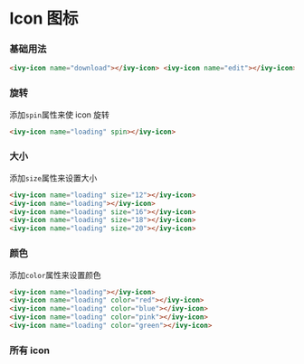 # Icon 图标

### 基础用法

<ivy-icon name="download"></ivy-icon>
<ivy-icon name="edit"></ivy-icon>

```html
<ivy-icon name="download"></ivy-icon> <ivy-icon name="edit"></ivy-icon>
```

### 旋转

添加`spin`属性来使 icon 旋转

<ivy-icon name="loading" spin></ivy-icon>

```html
<ivy-icon name="loading" spin></ivy-icon>
```

### 大小

添加`size`属性来设置大小

<ivy-icon name="loading" size="12"></ivy-icon>
<ivy-icon name="loading"></ivy-icon>
<ivy-icon name="loading" size="16"></ivy-icon>
<ivy-icon name="loading" size="18"></ivy-icon>
<ivy-icon name="loading" size="20"></ivy-icon>

```html
<ivy-icon name="loading" size="12"></ivy-icon>
<ivy-icon name="loading"></ivy-icon>
<ivy-icon name="loading" size="16"></ivy-icon>
<ivy-icon name="loading" size="18"></ivy-icon>
<ivy-icon name="loading" size="20"></ivy-icon>
```

### 颜色

添加`color`属性来设置颜色

<ivy-icon name="loading"></ivy-icon>
<ivy-icon name="loading" color="red"></ivy-icon>
<ivy-icon name="loading" color="blue"></ivy-icon>
<ivy-icon name="loading" color="pink"></ivy-icon>
<ivy-icon name="loading" color="green"></ivy-icon>

```html
<ivy-icon name="loading"></ivy-icon>
<ivy-icon name="loading" color="red"></ivy-icon>
<ivy-icon name="loading" color="blue"></ivy-icon>
<ivy-icon name="loading" color="pink"></ivy-icon>
<ivy-icon name="loading" color="green"></ivy-icon>
```

### 所有 icon

<ivy-icon name="edit" size="20" style="margin: 10px;"></ivy-icon>
<ivy-icon name="download" size="20" style="margin: 10px;"></ivy-icon>
<ivy-icon name="coin" size="20" style="margin: 10px;"></ivy-icon>
<ivy-icon name="female" size="20" style="margin: 10px;"></ivy-icon>
<ivy-icon name="edit-outline" size="20" style="margin: 10px;"></ivy-icon>
<ivy-icon name="files" size="20" style="margin: 10px;"></ivy-icon>
<ivy-icon name="film" size="20" style="margin: 10px;"></ivy-icon>
<ivy-icon name="error" size="20" style="margin: 10px;"></ivy-icon>
<ivy-icon name="eleme" size="20" style="margin: 10px;"></ivy-icon>
<ivy-icon name="coffee" size="20" style="margin: 10px;"></ivy-icon>
<ivy-icon name="folder-remove" size="20" style="margin: 10px;"></ivy-icon>
<ivy-icon name="folder-checked" size="20" style="margin: 10px;"></ivy-icon>
<ivy-icon name="folder-add" size="20" style="margin: 10px;"></ivy-icon>
<ivy-icon name="folder-delete" size="20" style="margin: 10px;"></ivy-icon>
<ivy-icon name="football" size="20" style="margin: 10px;"></ivy-icon>
<ivy-icon name="finished" size="20" style="margin: 10px;"></ivy-icon>
<ivy-icon name="folder" size="20" style="margin: 10px;"></ivy-icon>
<ivy-icon name="fork-spoon" size="20" style="margin: 10px;"></ivy-icon>
<ivy-icon name="first-aid-kit" size="20" style="margin: 10px;"></ivy-icon>
<ivy-icon name="goblet-full" size="20" style="margin: 10px;"></ivy-icon>
<ivy-icon name="food" size="20" style="margin: 10px;"></ivy-icon>
<ivy-icon name="folder-opened" size="20" style="margin: 10px;"></ivy-icon>
<ivy-icon name="full-screen" size="20" style="margin: 10px;"></ivy-icon>
<ivy-icon name="goblet-square-full" size="20" style="margin: 10px;"></ivy-icon>
<ivy-icon name="goblet" size="20" style="margin: 10px;"></ivy-icon>
<ivy-icon name="goblet-square" size="20" style="margin: 10px;"></ivy-icon>
<ivy-icon name="goods" size="20" style="margin: 10px;"></ivy-icon>
<ivy-icon name="guide" size="20" style="margin: 10px;"></ivy-icon>
<ivy-icon name="help" size="20" style="margin: 10px;"></ivy-icon>
<ivy-icon name="headset" size="20" style="margin: 10px;"></ivy-icon>
<ivy-icon name="house" size="20" style="margin: 10px;"></ivy-icon>
<ivy-icon name="ice-cream-round" size="20" style="margin: 10px;"></ivy-icon>
<ivy-icon name="hot-water" size="20" style="margin: 10px;"></ivy-icon>
<ivy-icon name="heavy-rain" size="20" style="margin: 10px;"></ivy-icon>
<ivy-icon name="ice-drink" size="20" style="margin: 10px;"></ivy-icon>
<ivy-icon name="ice-cream" size="20" style="margin: 10px;"></ivy-icon>
<ivy-icon name="key" size="20" style="margin: 10px;"></ivy-icon>
<ivy-icon name="ice-cream-square" size="20" style="margin: 10px;"></ivy-icon>
<ivy-icon name="knife-fork" size="20" style="margin: 10px;"></ivy-icon>
<ivy-icon name="ice-tea" size="20" style="margin: 10px;"></ivy-icon>
<ivy-icon name="info" size="20" style="margin: 10px;"></ivy-icon>
<ivy-icon name="grape" size="20" style="margin: 10px;"></ivy-icon>
<ivy-icon name="light-rain" size="20" style="margin: 10px;"></ivy-icon>
<ivy-icon name="location-information" size="20" style="margin: 10px;"></ivy-icon>
<ivy-icon name="lock" size="20" style="margin: 10px;"></ivy-icon>
<ivy-icon name="location-outline" size="20" style="margin: 10px;"></ivy-icon>
<ivy-icon name="lightning" size="20" style="margin: 10px;"></ivy-icon>
<ivy-icon name="magic-stick" size="20" style="margin: 10px;"></ivy-icon>
<ivy-icon name="link" size="20" style="margin: 10px;"></ivy-icon>
<ivy-icon name="lollipop" size="20" style="margin: 10px;"></ivy-icon>
<ivy-icon name="location" size="20" style="margin: 10px;"></ivy-icon>
<ivy-icon name="loading" size="20" style="margin: 10px;"></ivy-icon>
<ivy-icon name="male" size="20" style="margin: 10px;"></ivy-icon>
<ivy-icon name="menu" size="20" style="margin: 10px;"></ivy-icon>
<ivy-icon name="microphone" size="20" style="margin: 10px;"></ivy-icon>
<ivy-icon name="minus" size="20" style="margin: 10px;"></ivy-icon>
<ivy-icon name="message" size="20" style="margin: 10px;"></ivy-icon>
<ivy-icon name="map-location" size="20" style="margin: 10px;"></ivy-icon>
<ivy-icon name="message-solid" size="20" style="margin: 10px;"></ivy-icon>
<ivy-icon name="mic" size="20" style="margin: 10px;"></ivy-icon>
<ivy-icon name="milk-tea" size="20" style="margin: 10px;"></ivy-icon>
<ivy-icon name="medal" size="20" style="margin: 10px;"></ivy-icon>
<ivy-icon name="medal-" size="20" style="margin: 10px;"></ivy-icon>
<ivy-icon name="mobile" size="20" style="margin: 10px;"></ivy-icon>
<ivy-icon name="mobile-phone" size="20" style="margin: 10px;"></ivy-icon>
<ivy-icon name="money" size="20" style="margin: 10px;"></ivy-icon>
<ivy-icon name="more" size="20" style="margin: 10px;"></ivy-icon>
<ivy-icon name="no-smoking" size="20" style="margin: 10px;"></ivy-icon>
<ivy-icon name="more-outline" size="20" style="margin: 10px;"></ivy-icon>
<ivy-icon name="notebook-" size="20" style="margin: 10px;"></ivy-icon>
<ivy-icon name="s-home" size="20" style="margin: 10px;"></ivy-icon>
<ivy-icon name="news" size="20" style="margin: 10px;"></ivy-icon>
<ivy-icon name="odometer" size="20" style="margin: 10px;"></ivy-icon>
<ivy-icon name="notebook-1" size="20" style="margin: 10px;"></ivy-icon>
<ivy-icon name="s-open" size="20" style="margin: 10px;"></ivy-icon>
<ivy-icon name="s-marketing" size="20" style="margin: 10px;"></ivy-icon>
<ivy-icon name="mouse" size="20" style="margin: 10px;"></ivy-icon>
<ivy-icon name="s-management" size="20" style="margin: 10px;"></ivy-icon>
<ivy-icon name="s-operation" size="20" style="margin: 10px;"></ivy-icon>
<ivy-icon name="office-building" size="20" style="margin: 10px;"></ivy-icon>
<ivy-icon name="open" size="20" style="margin: 10px;"></ivy-icon>
<ivy-icon name="ship" size="20" style="margin: 10px;"></ivy-icon>
<ivy-icon name="sell" size="20" style="margin: 10px;"></ivy-icon>
<ivy-icon name="search" size="20" style="margin: 10px;"></ivy-icon>
<ivy-icon name="service" size="20" style="margin: 10px;"></ivy-icon>
<ivy-icon name="scissors" size="20" style="margin: 10px;"></ivy-icon>
<ivy-icon name="shopping-bag-" size="20" style="margin: 10px;"></ivy-icon>
<ivy-icon name="orange" size="20" style="margin: 10px;"></ivy-icon>
<ivy-icon name="phone-outline" size="20" style="margin: 10px;"></ivy-icon>
<ivy-icon name="picture" size="20" style="margin: 10px;"></ivy-icon>
<ivy-icon name="receiving" size="20" style="margin: 10px;"></ivy-icon>
<ivy-icon name="phone" size="20" style="margin: 10px;"></ivy-icon>
<ivy-icon name="picture-outline-round" size="20" style="margin: 10px;"></ivy-icon>
<ivy-icon name="refresh-left" size="20" style="margin: 10px;"></ivy-icon>
<ivy-icon name="picture-outline" size="20" style="margin: 10px;"></ivy-icon>
<ivy-icon name="pie-chart" size="20" style="margin: 10px;"></ivy-icon>
<ivy-icon name="s-data" size="20" style="margin: 10px;"></ivy-icon>
<ivy-icon name="refrigerator" size="20" style="margin: 10px;"></ivy-icon>
<ivy-icon name="s-cooperation" size="20" style="margin: 10px;"></ivy-icon>
<ivy-icon name="s-check" size="20" style="margin: 10px;"></ivy-icon>
<ivy-icon name="s-flag" size="20" style="margin: 10px;"></ivy-icon>
<ivy-icon name="s-custom" size="20" style="margin: 10px;"></ivy-icon>
<ivy-icon name="s-fold" size="20" style="margin: 10px;"></ivy-icon>
<ivy-icon name="s-finance" size="20" style="margin: 10px;"></ivy-icon>
<ivy-icon name="remove-outline" size="20" style="margin: 10px;"></ivy-icon>
<ivy-icon name="s-comment" size="20" style="margin: 10px;"></ivy-icon>
<ivy-icon name="remove" size="20" style="margin: 10px;"></ivy-icon>
<ivy-icon name="refresh-right" size="20" style="margin: 10px;"></ivy-icon>
<ivy-icon name="s-unfold" size="20" style="margin: 10px;"></ivy-icon>
<ivy-icon name="school" size="20" style="margin: 10px;"></ivy-icon>
<ivy-icon name="s-shop" size="20" style="margin: 10px;"></ivy-icon>
<ivy-icon name="s-ticket" size="20" style="margin: 10px;"></ivy-icon>
<ivy-icon name="sort-up" size="20" style="margin: 10px;"></ivy-icon>
<ivy-icon name="star-on" size="20" style="margin: 10px;"></ivy-icon>
<ivy-icon name="success" size="20" style="margin: 10px;"></ivy-icon>
<ivy-icon name="sort" size="20" style="margin: 10px;"></ivy-icon>
<ivy-icon name="takeaway-box" size="20" style="margin: 10px;"></ivy-icon>
<ivy-icon name="stopwatch" size="20" style="margin: 10px;"></ivy-icon>
<ivy-icon name="thumb" size="20" style="margin: 10px;"></ivy-icon>
<ivy-icon name="tickets" size="20" style="margin: 10px;"></ivy-icon>
<ivy-icon name="turn-off-microphone" size="20" style="margin: 10px;"></ivy-icon>
<ivy-icon name="time" size="20" style="margin: 10px;"></ivy-icon>
<ivy-icon name="truck" size="20" style="margin: 10px;"></ivy-icon>
<ivy-icon name="upload" size="20" style="margin: 10px;"></ivy-icon>
<ivy-icon name="user" size="20" style="margin: 10px;"></ivy-icon>
<ivy-icon name="user-solid" size="20" style="margin: 10px;"></ivy-icon>
<ivy-icon name="upload1" size="20" style="margin: 10px;"></ivy-icon>
<ivy-icon name="video-camera-solid" size="20" style="margin: 10px;"></ivy-icon>
<ivy-icon name="video-play" size="20" style="margin: 10px;"></ivy-icon>
<ivy-icon name="video-camera" size="20" style="margin: 10px;"></ivy-icon>
<ivy-icon name="right" size="20" style="margin: 10px;"></ivy-icon>
<ivy-icon name="video-pause" size="20" style="margin: 10px;"></ivy-icon>
<ivy-icon name="star-off" size="20" style="margin: 10px;"></ivy-icon>
<ivy-icon name="trophy" size="20" style="margin: 10px;"></ivy-icon>
<ivy-icon name="wallet" size="20" style="margin: 10px;"></ivy-icon>
<ivy-icon name="watch" size="20" style="margin: 10px;"></ivy-icon>
<ivy-icon name="warning-outline" size="20" style="margin: 10px;"></ivy-icon>
<ivy-icon name="wind-power" size="20" style="margin: 10px;"></ivy-icon>
<ivy-icon name="view" size="20" style="margin: 10px;"></ivy-icon>
<ivy-icon name="watermelon" size="20" style="margin: 10px;"></ivy-icon>
<ivy-icon name="share" size="20" style="margin: 10px;"></ivy-icon>
<ivy-icon name="set-up" size="20" style="margin: 10px;"></ivy-icon>
<ivy-icon name="zoom-in" size="20" style="margin: 10px;"></ivy-icon>
<ivy-icon name="water-cup" size="20" style="margin: 10px;"></ivy-icon>
<ivy-icon name="warning" size="20" style="margin: 10px;"></ivy-icon>
<ivy-icon name="watch-" size="20" style="margin: 10px;"></ivy-icon>
<ivy-icon name="setting" size="20" style="margin: 10px;"></ivy-icon>
<ivy-icon name="plus" size="20" style="margin: 10px;"></ivy-icon>
<ivy-icon name="zoom-out" size="20" style="margin: 10px;"></ivy-icon>
<ivy-icon name="place" size="20" style="margin: 10px;"></ivy-icon>
<ivy-icon name="pear" size="20" style="margin: 10px;"></ivy-icon>
<ivy-icon name="partly-cloudy" size="20" style="margin: 10px;"></ivy-icon>
<ivy-icon name="paperclip" size="20" style="margin: 10px;"></ivy-icon>
<ivy-icon name="platform-eleme" size="20" style="margin: 10px;"></ivy-icon>
<ivy-icon name="s-claim" size="20" style="margin: 10px;"></ivy-icon>
<ivy-icon name="s-goods" size="20" style="margin: 10px;"></ivy-icon>
<ivy-icon name="s-grid" size="20" style="margin: 10px;"></ivy-icon>
<ivy-icon name="s-help" size="20" style="margin: 10px;"></ivy-icon>
<ivy-icon name="shopping-bag-1" size="20" style="margin: 10px;"></ivy-icon>
<ivy-icon name="shopping-cart-" size="20" style="margin: 10px;"></ivy-icon>
<ivy-icon name="shopping-cart-1" size="20" style="margin: 10px;"></ivy-icon>
<ivy-icon name="smoking" size="20" style="margin: 10px;"></ivy-icon>
<ivy-icon name="shopping-cart-full" size="20" style="margin: 10px;"></ivy-icon>
<ivy-icon name="soccer" size="20" style="margin: 10px;"></ivy-icon>
<ivy-icon name="s-promotion" size="20" style="margin: 10px;"></ivy-icon>
<ivy-icon name="sort-down" size="20" style="margin: 10px;"></ivy-icon>
<ivy-icon name="s-release" size="20" style="margin: 10px;"></ivy-icon>
<ivy-icon name="s-opportunity" size="20" style="margin: 10px;"></ivy-icon>
<ivy-icon name="s-order" size="20" style="margin: 10px;"></ivy-icon>
<ivy-icon name="s-tools" size="20" style="margin: 10px;"></ivy-icon>
<ivy-icon name="sold-out" size="20" style="margin: 10px;"></ivy-icon>
<ivy-icon name="s-platform" size="20" style="margin: 10px;"></ivy-icon>
<ivy-icon name="suitcase" size="20" style="margin: 10px;"></ivy-icon>
<ivy-icon name="suitcase-" size="20" style="margin: 10px;"></ivy-icon>
<ivy-icon name="sugar" size="20" style="margin: 10px;"></ivy-icon>
<ivy-icon name="refresh" size="20" style="margin: 10px;"></ivy-icon>
<ivy-icon name="sunset" size="20" style="margin: 10px;"></ivy-icon>
<ivy-icon name="sunrise-" size="20" style="margin: 10px;"></ivy-icon>
<ivy-icon name="sunrise" size="20" style="margin: 10px;"></ivy-icon>
<ivy-icon name="top-left" size="20" style="margin: 10px;"></ivy-icon>
<ivy-icon name="add-location" size="20" style="margin: 10px;"></ivy-icon>
<ivy-icon name="switch-button" size="20" style="margin: 10px;"></ivy-icon>
<ivy-icon name="aim" size="20" style="margin: 10px;"></ivy-icon>
<ivy-icon name="toilet-paper" size="20" style="margin: 10px;"></ivy-icon>
<ivy-icon name="back" size="20" style="margin: 10px;"></ivy-icon>
<ivy-icon name="timer" size="20" style="margin: 10px;"></ivy-icon>
<ivy-icon name="arrow-left" size="20" style="margin: 10px;"></ivy-icon>
<ivy-icon name="table-lamp" size="20" style="margin: 10px;"></ivy-icon>
<ivy-icon name="attract" size="20" style="margin: 10px;"></ivy-icon>
<ivy-icon name="tableware" size="20" style="margin: 10px;"></ivy-icon>
<ivy-icon name="arrow-right" size="20" style="margin: 10px;"></ivy-icon>
<ivy-icon name="top-right" size="20" style="margin: 10px;"></ivy-icon>
<ivy-icon name="arrow-up" size="20" style="margin: 10px;"></ivy-icon>
<ivy-icon name="trophy-" size="20" style="margin: 10px;"></ivy-icon>
<ivy-icon name="alarm-clock" size="20" style="margin: 10px;"></ivy-icon>
<ivy-icon name="top" size="20" style="margin: 10px;"></ivy-icon>
<ivy-icon name="arrow-down" size="20" style="margin: 10px;"></ivy-icon>
<ivy-icon name="turn-off" size="20" style="margin: 10px;"></ivy-icon>
<ivy-icon name="apple" size="20" style="margin: 10px;"></ivy-icon>
<ivy-icon name="monitor" size="20" style="margin: 10px;"></ivy-icon>
<ivy-icon name="bangzhu" size="20" style="margin: 10px;"></ivy-icon>
<ivy-icon name="unlock" size="20" style="margin: 10px;"></ivy-icon>
<ivy-icon name="bell" size="20" style="margin: 10px;"></ivy-icon>
<ivy-icon name="postcard" size="20" style="margin: 10px;"></ivy-icon>
<ivy-icon name="bottom-right" size="20" style="margin: 10px;"></ivy-icon>
<ivy-icon name="umbrella" size="20" style="margin: 10px;"></ivy-icon>
<ivy-icon name="box" size="20" style="margin: 10px;"></ivy-icon>
<ivy-icon name="moon" size="20" style="margin: 10px;"></ivy-icon>
<ivy-icon name="brush" size="20" style="margin: 10px;"></ivy-icon>
<ivy-icon name="present" size="20" style="margin: 10px;"></ivy-icon>
<ivy-icon name="bank-card" size="20" style="margin: 10px;"></ivy-icon>
<ivy-icon name="position" size="20" style="margin: 10px;"></ivy-icon>
<ivy-icon name="bottom-left" size="20" style="margin: 10px;"></ivy-icon>
<ivy-icon name="price-tag" size="20" style="margin: 10px;"></ivy-icon>
<ivy-icon name="bicycle" size="20" style="margin: 10px;"></ivy-icon>
<ivy-icon name="potato-strips" size="20" style="margin: 10px;"></ivy-icon>
<ivy-icon name="baseball" size="20" style="margin: 10px;"></ivy-icon>
<ivy-icon name="printer" size="20" style="margin: 10px;"></ivy-icon>
<ivy-icon name="caret-left" size="20" style="margin: 10px;"></ivy-icon>
<ivy-icon name="sunny" size="20" style="margin: 10px;"></ivy-icon>
<ivy-icon name="camera-solid" size="20" style="margin: 10px;"></ivy-icon>
<ivy-icon name="moon-night" size="20" style="margin: 10px;"></ivy-icon>
<ivy-icon name="caret-right" size="20" style="margin: 10px;"></ivy-icon>
<ivy-icon name="reading" size="20" style="margin: 10px;"></ivy-icon>
<ivy-icon name="caret-top" size="20" style="margin: 10px;"></ivy-icon>
<ivy-icon name="rank" size="20" style="margin: 10px;"></ivy-icon>
<ivy-icon name="caret-bottom" size="20" style="margin: 10px;"></ivy-icon>
<ivy-icon name="question" size="20" style="margin: 10px;"></ivy-icon>
<ivy-icon name="basketball" size="20" style="margin: 10px;"></ivy-icon>
<ivy-icon name="burger" size="20" style="margin: 10px;"></ivy-icon>
<ivy-icon name="bottom" size="20" style="margin: 10px;"></ivy-icon>
<ivy-icon name="c-scale-to-original" size="20" style="margin: 10px;"></ivy-icon>
<ivy-icon name="camera" size="20" style="margin: 10px;"></ivy-icon>
<ivy-icon name="chat-dot-round" size="20" style="margin: 10px;"></ivy-icon>
<ivy-icon name="check" size="20" style="margin: 10px;"></ivy-icon>
<ivy-icon name="chat-line-square" size="20" style="margin: 10px;"></ivy-icon>
<ivy-icon name="chat-round" size="20" style="margin: 10px;"></ivy-icon>
<ivy-icon name="chat-dot-square" size="20" style="margin: 10px;"></ivy-icon>
<ivy-icon name="chat-line-round" size="20" style="margin: 10px;"></ivy-icon>
<ivy-icon name="chat-square" size="20" style="margin: 10px;"></ivy-icon>
<ivy-icon name="circle-check" size="20" style="margin: 10px;"></ivy-icon>
<ivy-icon name="circle-close" size="20" style="margin: 10px;"></ivy-icon>
<ivy-icon name="chicken" size="20" style="margin: 10px;"></ivy-icon>
<ivy-icon name="circle-plus-outline" size="20" style="margin: 10px;"></ivy-icon>
<ivy-icon name="circle-plus" size="20" style="margin: 10px;"></ivy-icon>
<ivy-icon name="close-notification" size="20" style="margin: 10px;"></ivy-icon>
<ivy-icon name="close" size="20" style="margin: 10px;"></ivy-icon>
<ivy-icon name="cloudy-and-sunny" size="20" style="margin: 10px;"></ivy-icon>
<ivy-icon name="cherry" size="20" style="margin: 10px;"></ivy-icon>
<ivy-icon name="coffee-cup" size="20" style="margin: 10px;"></ivy-icon>
<ivy-icon name="cloudy" size="20" style="margin: 10px;"></ivy-icon>
<ivy-icon name="collection-tag" size="20" style="margin: 10px;"></ivy-icon>
<ivy-icon name="cold-drink" size="20" style="margin: 10px;"></ivy-icon>
<ivy-icon name="collection" size="20" style="margin: 10px;"></ivy-icon>
<ivy-icon name="coordinate" size="20" style="margin: 10px;"></ivy-icon>
<ivy-icon name="connection" size="20" style="margin: 10px;"></ivy-icon>
<ivy-icon name="crop" size="20" style="margin: 10px;"></ivy-icon>
<ivy-icon name="cpu" size="20" style="margin: 10px;"></ivy-icon>
<ivy-icon name="copy-document" size="20" style="margin: 10px;"></ivy-icon>
<ivy-icon name="d-caret" size="20" style="margin: 10px;"></ivy-icon>
<ivy-icon name="d-arrow-right" size="20" style="margin: 10px;"></ivy-icon>
<ivy-icon name="data-board" size="20" style="margin: 10px;"></ivy-icon>
<ivy-icon name="data-analysis" size="20" style="margin: 10px;"></ivy-icon>
<ivy-icon name="data-line" size="20" style="margin: 10px;"></ivy-icon>
<ivy-icon name="d-arrow-left" size="20" style="margin: 10px;"></ivy-icon>
<ivy-icon name="delete-solid" size="20" style="margin: 10px;"></ivy-icon>
<ivy-icon name="delete-location" size="20" style="margin: 10px;"></ivy-icon>
<ivy-icon name="discount" size="20" style="margin: 10px;"></ivy-icon>
<ivy-icon name="date" size="20" style="margin: 10px;"></ivy-icon>
<ivy-icon name="dessert" size="20" style="margin: 10px;"></ivy-icon>
<ivy-icon name="dish" size="20" style="margin: 10px;"></ivy-icon>
<ivy-icon name="delete" size="20" style="margin: 10px;"></ivy-icon>
<ivy-icon name="document-copy" size="20" style="margin: 10px;"></ivy-icon>
<ivy-icon name="document" size="20" style="margin: 10px;"></ivy-icon>
<ivy-icon name="discover" size="20" style="margin: 10px;"></ivy-icon>
<ivy-icon name="document-add" size="20" style="margin: 10px;"></ivy-icon>
<ivy-icon name="document-checked" size="20" style="margin: 10px;"></ivy-icon>
<ivy-icon name="document-delete" size="20" style="margin: 10px;"></ivy-icon>
<ivy-icon name="document-remove" size="20" style="margin: 10px;"></ivy-icon>
<ivy-icon name="dish-" size="20" style="margin: 10px;"></ivy-icon>
